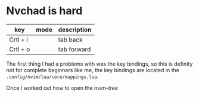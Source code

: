 # Nvchad is hard

key      | mode    | description
-------- | ------- | ------
Crtl + i |         | tab back
Crtl + o |         | tab forward 

The first thing I had a problems with was the key bindings, so this is definity not for complete beginners like me, the key bindings are located in the `.config/nvim/lua/core/mappings.lua`.

Once I worked out how to open the *nvim-tree* 

